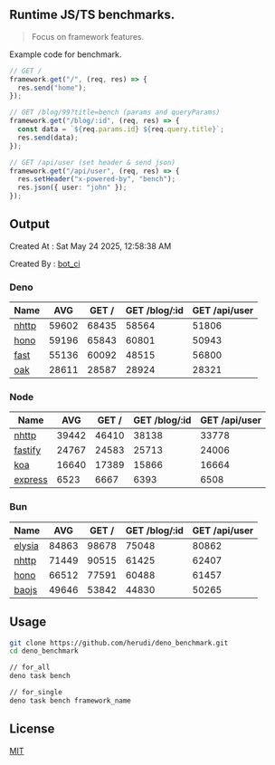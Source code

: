 ## Runtime JS/TS benchmarks.

> Focus on framework features.

Example code for benchmark.
```ts
// GET /
framework.get("/", (req, res) => {
  res.send("home");
});

// GET /blog/99?title=bench (params and queryParams)
framework.get("/blog/:id", (req, res) => {
  const data = `${req.params.id} ${req.query.title}`;
  res.send(data);
});

// GET /api/user (set header & send json)
framework.get("/api/user", (req, res) => {
  res.setHeader("x-powered-by", "bench");
  res.json({ user: "john" });
});
```

## Output
Created At : Sat May 24 2025, 12:58:38 AM

Created By : [bot_ci](https://github.com/herudi/deno_benchmarks/commits?author=github-actions%5Bbot%5D)


### Deno
|Name|AVG|GET /|GET /blog/:id|GET /api/user|
|----|----|----|----|----|
|[nhttp](https://github.com/nhttp/nhttp)|59602|68435|58564|51806|
|[hono](https://github.com/honojs/hono)|59196|65843|60801|50943|
|[fast](https://github.com/danteissaias/fast)|55136|60092|48515|56800|
|[oak](https://github.com/oakserver/oak)|28611|28587|28924|28321|
  


### Node
|Name|AVG|GET /|GET /blog/:id|GET /api/user|
|----|----|----|----|----|
|[nhttp](https://github.com/nhttp/nhttp)|39442|46410|38138|33778|
|[fastify](https://github.com/fastify/fastify)|24767|24583|25713|24006|
|[koa](https://github.com/koajs/koa)|16640|17389|15866|16664|
|[express](https://github.com/expressjs/express)|6523|6667|6393|6508|
  


### Bun
|Name|AVG|GET /|GET /blog/:id|GET /api/user|
|----|----|----|----|----|
|[elysia](https://github.com/elysiajs/elysia)|84863|98678|75048|80862|
|[nhttp](https://github.com/nhttp/nhttp)|71449|90515|61425|62407|
|[hono](https://github.com/honojs/hono)|66512|77591|60488|61457|
|[baojs](https://github.com/mattreid1/baojs)|49646|53842|44830|50265|
  



## Usage

```bash
git clone https://github.com/herudi/deno_benchmark.git
cd deno_benchmark

// for_all
deno task bench

// for_single
deno task bench framework_name
```

## License

[MIT](LICENSE)

